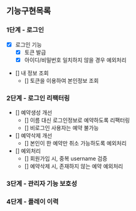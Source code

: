## 기능구현목록
### 1단계 - 로그인
- [x] 로그인 기능
    - [x] 토큰 발급
    - [x] 아이디/비밀번호 일치하지 않을 경우 예외처리
- [] 내 정보 조회
    - [] 토큰을 이용하여 본인정보 조회

### 2단계 - 로그인 리팩터링
- [] 예약생성 개선
    - [] 이름 대신 로그인정보로 예약하도록 리팩터링
    - [] 비로그인 사용자는 예약 불가능
- [] 예약삭제 개선
    - [] 본인이 한 예약만 취소 가능하도록 예외처리
- [] 예외처리
    - [] 회원가입 시, 중복 username 검증
    - [] 예약삭제 시, 존재하지 않는 예약 예외처리

### 3단계 - 관리자 기능 보호성

### 4단계 - 플레이 이력
